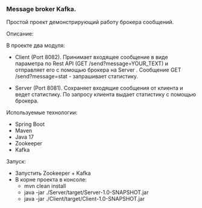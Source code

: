### Message broker Kafka.

Простой проект демонстрирующий работу брокера сообщений.

Описание:

В проекте два модуля:

- Client (Port 8082). Принимает входящее сообщение в виде параметра
  по Rest API (GET /send?message=YOUR_TEXT)
  и отправляет его с помощью брокера на Server .
  Сообщение GET /send?message=stat - запрашивает статистику.

- Server (Port 8081). Сохраняет входящие сообщения от клиента и ведет статистику.
  По запросу клиента выдает статистику с помощью брокера.

Используемые технологии:

- Spring Boot
- Maven
- Java 17
- Zookeeper
- Kafka

Запуск:

- Запустить Zookeeper + Kafka
- В корне проекта в консоле:
    - mvn clean install
    - java -jar ./Server/target/Server-1.0-SNAPSHOT.jar
    - java -jar ./Client/target/Client-1.0-SNAPSHOT.jar
